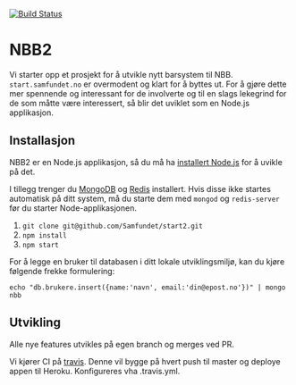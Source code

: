 [![Build Status](https://travis-ci.org/Samfundet/start2.png)](https://travis-ci.org/Samfundet/start2)

# NBB2
Vi starter opp et prosjekt for å utvikle nytt barsystem til NBB.
`start.samfundet.no` er overmodent og klart for å byttes ut. For å gjøre dette
mer spennende og interessant for de involverte og til en slags lekegrind for de
som måtte være interessert, så blir det uviklet som en Node.js applikasjon.


## Installasjon
NBB2 er en Node.js applikasjon, så du må ha [installert
Node.js](http://nodejs.org/) for å uvikle på det.

I tillegg trenger du [MongoDB](http://docs.mongodb.org/manual/installation/) og
[Redis](http://redis.io/download) installert. Hvis disse ikke startes
automatisk på ditt system, må du starte dem med `mongod` og `redis-server` før
du starter Node-applikasjonen.

1.  `git clone git@github.com/Samfundet/start2.git`
2.  `npm install`
3.  `npm start`

For å legge en bruker til databasen i ditt lokale utviklingsmiljø, kan du kjøre
følgende frekke formulering:

    echo "db.brukere.insert({name:'navn', email:'din@epost.no'})" | mongo nbb

## Utvikling
Alle nye features utvikles på egen branch og merges ved PR.

Vi kjører CI på [travis](https://travis-ci.org/Samfundet/start2). Denne vil
bygge på hvert push til master og deploye appen til Heroku. Konfigureres vha
.travis.yml.
